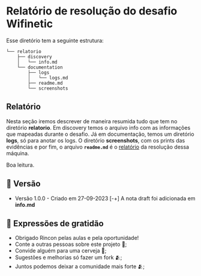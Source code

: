 # Relatório de resolução do desafio Wifinetic

Esse diretório tem a seguinte estrutura:

```shell
└── relatorio
    ├── discovery
    │   └── info.md
    └── documentation
        ├── logs
        │   └── logs.md
        ├── readme.md
        └── screenshots
```

## Relatório

Nesta seção iremos descrever de maneira resumida tudo que tem no diretório **relatorio**.
Em discovery temos o arquivo info com as informações que mapeadas durante o desafio. Já em documentação, temos um diretório **logs**, só para anotar os logs. O diretório **screenshots**, com os prints das evidências e por fim, o arquivo **`readme.md`** é o [relatório](/hackthebox/2%20-%20Twomillion/relatorio/documentation/readme.md) da resolução dessa máquina.

Boa leitura.

## 📌 Versão

- Versão 1.0.0 - Criado em 27-09-2023
[-+] A nota draft foi adicionada em **info.md**

## 🎁 Expressões de gratidão

- Obrigado Rincon pelas aulas e pela oportunidade!
- Conte a outras pessoas sobre este projeto 📢;
- Convide alguém para uma cerveja 🍺;
- Sugestões e melhorias só fazer um fork 🫂;
- Juntos podemos deixar a comunidade mais forte 🫂;
